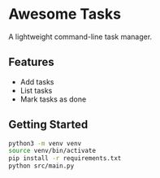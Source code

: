 # Awesome Tasks

A lightweight command-line task manager.

## Features
- Add tasks
- List tasks
- Mark tasks as done

## Getting Started
```bash
python3 -m venv venv
source venv/bin/activate
pip install -r requirements.txt
python src/main.py
